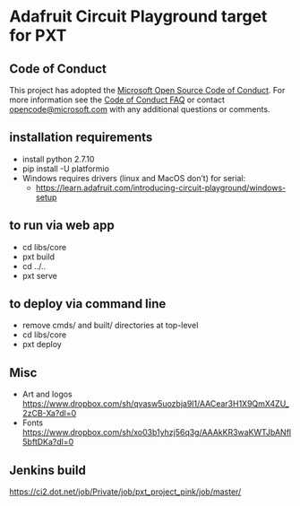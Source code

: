 # Adafruit Circuit Playground target for PXT

## Code of Conduct

This project has adopted the [Microsoft Open Source Code of Conduct](https://opensource.microsoft.com/codeofconduct/). For more information see the [Code of Conduct FAQ](https://opensource.microsoft.com/codeofconduct/faq/) or contact [opencode@microsoft.com](mailto:opencode@microsoft.com) with any additional questions or comments.

## installation requirements
- install python 2.7.10
- pip install -U platformio
- Windows requires drivers (linux and MacOS don’t) for serial:
  - https://learn.adafruit.com/introducing-circuit-playground/windows-setup 
 
## to run via web app

- cd libs/core
- pxt build
- cd ../..
- pxt serve

## to deploy via command line

- remove cmds/ and built/ directories at top-level
- cd libs/core
- pxt deploy

## Misc

* Art and logos  https://www.dropbox.com/sh/qvasw5uozbja9l1/AACear3H1X9QmX4ZU_2zCB-Xa?dl=0 
* Fonts https://www.dropbox.com/sh/xo03b1yhzj56q3g/AAAkKR3waKWTJbANfl5bftDKa?dl=0

## Jenkins build
https://ci2.dot.net/job/Private/job/pxt_project_pink/job/master/
